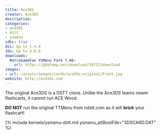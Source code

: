 ```yaml
---
title: Ace3DS
creator: Ace3DS
description:
categories:
- ace3ds
- dstt
- ysmenu
sdhc: true
dsi: Up to 1.4.4
3ds: Up to 4.0.0
downloads:
  RetroGameFan YSMenu Fork 7.06:
    url: https://gbatemp.net/download/35737/download
images:
- url: /assets/images/cards/ace3ds-original/Front.jpg
website: http://ace3ds.com
---
```


The original Ace3DS is a DSTT clone. Unlike the Ace3DS teams newer flashcarts, it cannot run ACE Wood.

**DO NOT** run the original TTMenu from ndstt.com as it will **brick** your flashcart!

{% include kernels/ysmenu-dstt.md ysmenu_altBootFile="3DSCARD.DAT" %}
